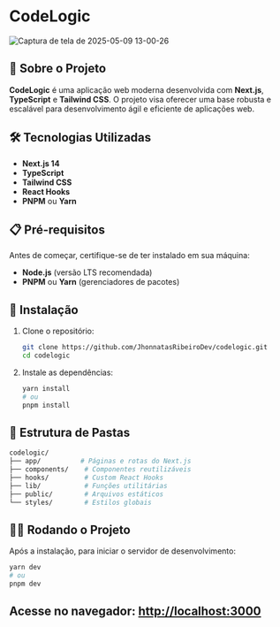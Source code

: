# CodeLogic
![Captura de tela de 2025-05-09 13-00-26](https://github.com/user-attachments/assets/5233a1a2-7d8f-4b44-94bf-ef37964c2dbe)
## 🚀 Sobre o Projeto
**CodeLogic** é uma aplicação web moderna desenvolvida com **Next.js**, **TypeScript** e **Tailwind CSS**. O projeto visa oferecer uma base robusta e escalável para desenvolvimento ágil e eficiente de aplicações web.
## 🛠️ Tecnologias Utilizadas
- **Next.js 14**
- **TypeScript**
- **Tailwind CSS**
- **React Hooks**
- **PNPM** ou **Yarn**
## 📋 Pré-requisitos
Antes de começar, certifique-se de ter instalado em sua máquina:
- **Node.js** (versão LTS recomendada)
- **PNPM** ou **Yarn** (gerenciadores de pacotes)
## 🚀 Instalação
1. Clone o repositório:
   ```bash
   git clone https://github.com/JhonnatasRibeiroDev/codelogic.git
   cd codelogic
   ```
2. Instale as dependências:
   ```bash
   yarn install
   # ou
   pnpm install
   ```
## 📁 Estrutura de Pastas
```bash
codelogic/
├── app/          # Páginas e rotas do Next.js
├── components/    # Componentes reutilizáveis
├── hooks/         # Custom React Hooks
├── lib/           # Funções utilitárias
├── public/        # Arquivos estáticos
└── styles/        # Estilos globais
```
## 🏃‍♂️ Rodando o Projeto
Após a instalação, para iniciar o servidor de desenvolvimento:
```bash
yarn dev
# ou
pnpm dev
```
Acesse no navegador: [http://localhost:3000](http://localhost:3000)
---
